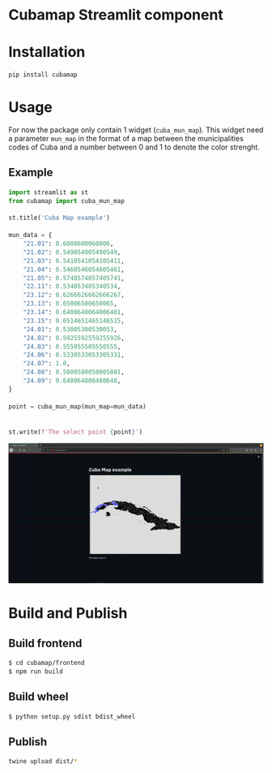 # Cubamap Streamlit component

# Installation

```bash
pip install cubamap
```

# Usage
For now the package only contain 1 widget (`cuba_mun_map`).
This widget need a parameter `mun_map` in the format of a map between the
municipalities codes of Cuba and a number between 0 and 1 to denote the color strenght.

## Example
```python
import streamlit as st
from cubamap import cuba_mun_map

st.title('Cuba Map example')

mun_data = {
    "21.01": 0.6000600060006,
    "21.02": 0.549054905490549,
    "21.03": 0.5410541054105411,
    "21.04": 0.5460546054605461,
    "21.05": 0.5740574057405741,
    "22.11": 0.534053405340534,
    "23.12": 0.6266626662666267,
    "23.13": 0.65006500650065,
    "23.14": 0.6400640064006401,
    "23.15": 0.6514651465146515,
    "24.01": 0.53005300530053,
    "24.02": 0.5925592559255926,
    "24.03": 0.555055505550555,
    "24.06": 0.5330533053305331,
    "24.07": 1.0,
    "24.08": 0.5800580058005801,
    "24.09": 0.648064806480648,
}

point = cuba_mun_map(mun_map=mun_data)


st.write(f'The select point {point}')
```

![Demo](demo.gif)

# Build and Publish

## Build frontend

```bash
$ cd cubamap/frontend
$ npm run build
```

## Build wheel

```bash
$ python setup.py sdist bdist_wheel
```

## Publish

```bash
twine upload dist/*
```